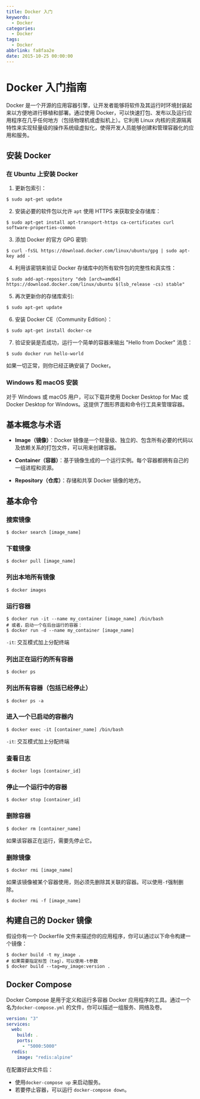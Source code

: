 ```yaml
---
title: Docker 入门
keywords:
  - Docker
categories:
  - Docker
tags:
  - Docker
abbrlink: fa8faa2e
date: 2015-10-25 00:00:00
---
```


# Docker 入门指南

Docker 是一个开源的应用容器引擎，让开发者能够将软件及其运行时环境封装起来以方便地进行移植和部署。通过使用 Docker，可以快速打包、发布以及运行应用程序在几乎任何地方（包括物理机或虚拟机上）。它利用 Linux 内核的资源隔离特性来实现轻量级的操作系统级虚拟化，使得开发人员能够创建和管理容器化的应用和服务。

## 安装 Docker

### 在 Ubuntu 上安装 Docker

1. 更新包索引：

```shell
$ sudo apt-get update
```

2. 安装必要的软件包以允许 `apt` 使用 HTTPS 来获取安全存储库：

```shell
$ sudo apt-get install apt-transport-https ca-certificates curl software-properties-common
```

3. 添加 Docker 的官方 GPG 密钥:

```shell
$ curl -fsSL https://download.docker.com/linux/ubuntu/gpg | sudo apt-key add -
```

4. 利用该密钥来验证 Docker 存储库中的所有软件包的完整性和真实性：

```shell
$ sudo add-apt-repository "deb [arch=amd64] https://download.docker.com/linux/ubuntu $(lsb_release -cs) stable"
```

5. 再次更新你的存储库索引:

```shell
$ sudo apt-get update
```

6. 安装 Docker CE（Community Edition）：

```shell
$ sudo apt-get install docker-ce
```

7. 验证安装是否成功，运行一个简单的容器来输出 "Hello from Docker" 消息：

```shell
$ sudo docker run hello-world
```

如果一切正常，则你已经正确安装了 Docker。

### Windows 和 macOS 安装

对于 Windows 或 macOS 用户，可以下载并使用 Docker Desktop for Mac 或 Docker Desktop for Windows。这提供了图形界面和命令行工具来管理容器。

## 基本概念与术语

- **Image（镜像）**：Docker 镜像是一个轻量级、独立的、包含所有必要的代码以及依赖关系的打包文件，可以用来创建容器。
- **Container（容器）**：基于镜像生成的一个运行实例。每个容器都拥有自己的一组进程和资源。

- **Repository（仓库）**：存储和共享 Docker 镜像的地方。

## 基本命令

### 搜索镜像

```shell
$ docker search [image_name]
```

### 下载镜像

```shell
$ docker pull [image_name]
```

### 列出本地所有镜像

```shell
$ docker images
```

### 运行容器

```shell
$ docker run -it --name my_container [image_name] /bin/bash
# 或者，启动一个在后台运行的容器：
$ docker run -d --name my_container [image_name]
```

`-it`: 交互模式加上分配终端

### 列出正在运行的所有容器

```shell
$ docker ps
```

### 列出所有容器（包括已经停止）

```shell
$ docker ps -a
```

### 进入一个已启动的容器内

```shell
$ docker exec -it [container_name] /bin/bash
```

`-it`: 交互模式加上分配终端

### 查看日志

```shell
$ docker logs [container_id]
```

### 停止一个运行中的容器

```shell
$ docker stop [container_id]
```

### 删除容器

```shell
$ docker rm [container_name]
```

如果该容器正在运行，需要先停止它。

### 删除镜像

```shell
$ docker rmi [image_name]
```

如果该镜像被某个容器使用，则必须先删除其关联的容器。可以使用`-f`强制删除。

```shell
$ docker rmi -f [image_name]
```

## 构建自己的 Docker 镜像

假设你有一个 Dockerfile 文件来描述你的应用程序，你可以通过以下命令构建一个镜像：

```shell
$ docker build -t my_image .
# 如果需要指定标签（tag），可以使用-t参数
$ docker build --tag=my_image:version .
```

## Docker Compose

Docker Compose 是用于定义和运行多容器 Docker 应用程序的工具。通过一个名为`docker-compose.yml` 的文件，你可以描述一组服务、网络及卷。

```yaml
version: "3"
services:
  web:
    build: .
    ports:
      - "5000:5000"
  redis:
    image: "redis:alpine"
```

在配置好此文件后：

- 使用`docker-compose up` 来启动服务。
- 若要停止容器，可以运行 `docker-compose down`。
